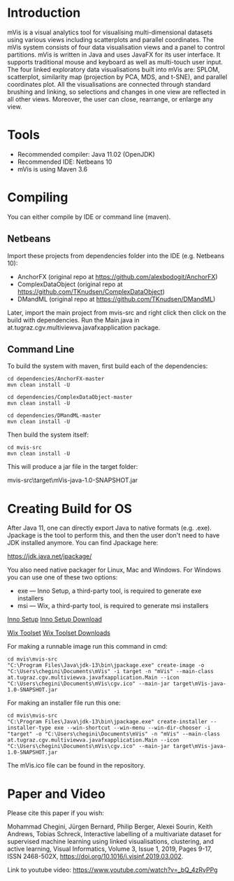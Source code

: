 # Introduction

mVis is a visual analytics tool for visualising multi-dimensional datasets using various views including scatterplots and parallel coordinates.
The mVis system consists of four data visualisation views and a panel to control partitions. mVis is written in Java and uses JavaFX for its user interface.
It supports traditional mouse and keyboard as well as multi-touch user input. The four linked exploratory data visualisations built into mVis are: SPLOM, scatterplot, similarity map (projection by PCA, MDS, and t-SNE), and parallel
coordinates plot. All the visualisations are connected through standard brushing and linking, so selections and changes in one view are reflected in all other views.
Moreover, the user can close, rearrange, or enlarge any view.

# Tools

  - Recommended compiler: Java 11.02 (OpenJDK)
  - Recommended IDE: Netbeans 10
  - mVis is using Maven 3.6

# Compiling

You can either compile by IDE or command line (maven).

## Netbeans

Import these projects from dependencies folder into the IDE (e.g. Netbeans 10):
  - AnchorFX (original repo at https://github.com/alexbodogit/AnchorFX)
  - ComplexDataObject (original repo at https://github.com/TKnudsen/ComplexDataObject)
  - DMandML (original repo at https://github.com/TKnudsen/DMandML)

Later, import the main project from mvis-src and right click then click on the build with dependencies. Run the Main.java in at.tugraz.cgv.multiviewva.javafxapplication package.

## Command Line

To build the system with maven, first build each of the dependencies:

```
cd dependencies/AnchorFX-master
mvn clean install -U
```

```
cd dependencies/ComplexDataObject-master
mvn clean install -U
```

```
cd dependencies/DMandML-master
mvn clean install -U
```

Then build the system itself:

```
cd mvis-src
mvn clean install -U
```

This will produce a jar file in the target folder:

  mvis-src\target\mVis-java-1.0-SNAPSHOT.jar

# Creating Build for OS

After Java 11, one can directly export Java to native formats (e.g. .exe). Jpackage is the tool to perform this, and then the user don't need to have JDK installed anymore. You can find Jpackage here:

https://jdk.java.net/jpackage/

You also need native packager for Linux, Mac and Windows. For Windows you can use one of these two options:

- exe — Inno Setup, a third-party tool, is required to generate exe installers
- msi — Wix, a third-party tool, is required to generate msi installers

[Inno Setup](http://www.jrsoftware.org/isinfo.php)
[Inno Setup Download](http://www.jrsoftware.org/isdl.php)

[Wix Toolset](http://wixtoolset.org)
[Wix Toolset Downloads](http://wixtoolset.org/releases/)

For making a runnable image run this command in cmd:

```
cd mvis\mvis-src
"C:\Program Files\Java\jdk-13\bin\jpackage.exe" create-image -o "C:\Users\chegini\Documents\mVis" -i target -n "mVis" --main-class at.tugraz.cgv.multiviewva.javafxapplication.Main --icon "C:\Users\chegini\Documents\mVis\cgv.ico" --main-jar target\mVis-java-1.0-SNAPSHOT.jar
```

For making an installer file run this one:

```
cd mvis\mvis-src
"C:\Program Files\Java\jdk-13\bin\jpackage.exe" create-installer --installer-type exe --win-shortcut --win-menu --win-dir-chooser -i "target" -o "C:\Users\chegini\Documents\mVis" -n "mVis" --main-class at.tugraz.cgv.multiviewva.javafxapplication.Main --icon "C:\Users\chegini\Documents\mVis\cgv.ico" --main-jar target\mVis-java-1.0-SNAPSHOT.jar
```

The mVis.ico file can be found in the repository.

# Paper and Video

Please cite this paper if you wish:

Mohammad Chegini, Jürgen Bernard, Philip Berger, Alexei Sourin, Keith Andrews, Tobias Schreck,
Interactive labelling of a multivariate dataset for supervised machine learning using linked visualisations, clustering, and active learning,
Visual Informatics,
Volume 3, Issue 1,
2019,
Pages 9-17,
ISSN 2468-502X,
https://doi.org/10.1016/j.visinf.2019.03.002.


Link to youtube video:
https://www.youtube.com/watch?v=_bQ_4zRyPPg

